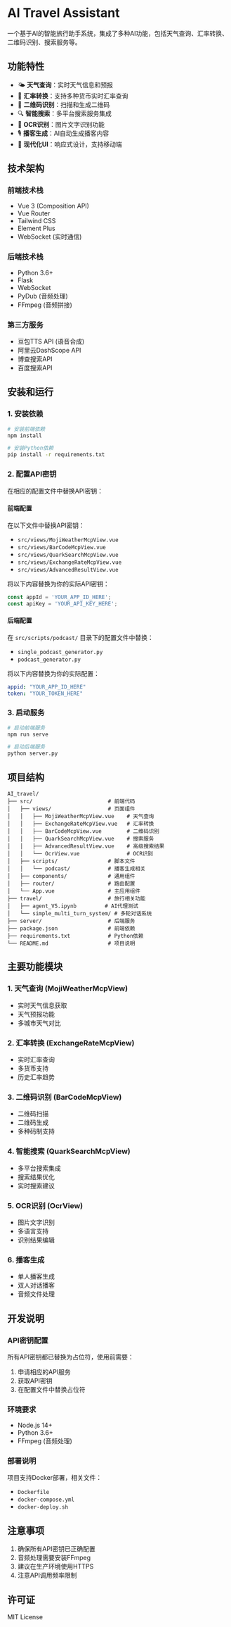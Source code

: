 # AI Travel Assistant

一个基于AI的智能旅行助手系统，集成了多种AI功能，包括天气查询、汇率转换、二维码识别、搜索服务等。

## 功能特性

- 🌤️ **天气查询**：实时天气信息和预报
- 💱 **汇率转换**：支持多种货币实时汇率查询
- 📱 **二维码识别**：扫描和生成二维码
- 🔍 **智能搜索**：多平台搜索服务集成
- 📝 **OCR识别**：图片文字识别功能
- 🎙️ **播客生成**：AI自动生成播客内容
- 🎨 **现代化UI**：响应式设计，支持移动端

## 技术架构

### 前端技术栈
- Vue 3 (Composition API)
- Vue Router
- Tailwind CSS
- Element Plus
- WebSocket (实时通信)

### 后端技术栈
- Python 3.6+
- Flask
- WebSocket
- PyDub (音频处理)
- FFmpeg (音频拼接)

### 第三方服务
- 豆包TTS API (语音合成)
- 阿里云DashScope API
- 博查搜索API
- 百度搜索API

## 安装和运行

### 1. 安装依赖

```bash
# 安装前端依赖
npm install

# 安装Python依赖
pip install -r requirements.txt
```

### 2. 配置API密钥

在相应的配置文件中替换API密钥：

#### 前端配置
在以下文件中替换API密钥：
- `src/views/MojiWeatherMcpView.vue`
- `src/views/BarCodeMcpView.vue`
- `src/views/QuarkSearchMcpView.vue`
- `src/views/ExchangeRateMcpView.vue`
- `src/views/AdvancedResultView.vue`

将以下内容替换为你的实际API密钥：
```javascript
const appId = 'YOUR_APP_ID_HERE';
const apiKey = 'YOUR_API_KEY_HERE';
```

#### 后端配置
在 `src/scripts/podcast/` 目录下的配置文件中替换：
- `single_podcast_generator.py`
- `podcast_generator.py`

将以下内容替换为你的实际配置：
```yaml
appid: "YOUR_APP_ID_HERE"
token: "YOUR_TOKEN_HERE"
```

### 3. 启动服务

```bash
# 启动前端服务
npm run serve

# 启动后端服务
python server.py
```

## 项目结构

```
AI_travel/
├── src/                        # 前端代码
│   ├── views/                  # 页面组件
│   │   ├── MojiWeatherMcpView.vue    # 天气查询
│   │   ├── ExchangeRateMcpView.vue   # 汇率转换
│   │   ├── BarCodeMcpView.vue        # 二维码识别
│   │   ├── QuarkSearchMcpView.vue    # 搜索服务
│   │   ├── AdvancedResultView.vue    # 高级搜索结果
│   │   └── OcrView.vue               # OCR识别
│   ├── scripts/                # 脚本文件
│   │   └── podcast/            # 播客生成相关
│   ├── components/             # 通用组件
│   ├── router/                 # 路由配置
│   └── App.vue                 # 主应用组件
├── travel/                     # 旅行相关功能
│   ├── agent_V5.ipynb         # AI代理测试
│   └── simple_multi_turn_system/ # 多轮对话系统
├── server/                     # 后端服务
├── package.json                # 前端依赖
├── requirements.txt            # Python依赖
└── README.md                   # 项目说明
```

## 主要功能模块

### 1. 天气查询 (MojiWeatherMcpView)
- 实时天气信息获取
- 天气预报功能
- 多城市天气对比

### 2. 汇率转换 (ExchangeRateMcpView)
- 实时汇率查询
- 多货币支持
- 历史汇率趋势

### 3. 二维码识别 (BarCodeMcpView)
- 二维码扫描
- 二维码生成
- 多种码制支持

### 4. 智能搜索 (QuarkSearchMcpView)
- 多平台搜索集成
- 搜索结果优化
- 实时搜索建议

### 5. OCR识别 (OcrView)
- 图片文字识别
- 多语言支持
- 识别结果编辑

### 6. 播客生成
- 单人播客生成
- 双人对话播客
- 音频文件处理

## 开发说明

### API密钥配置
所有API密钥都已替换为占位符，使用前需要：
1. 申请相应的API服务
2. 获取API密钥
3. 在配置文件中替换占位符

### 环境要求
- Node.js 14+
- Python 3.6+
- FFmpeg (音频处理)

### 部署说明
项目支持Docker部署，相关文件：
- `Dockerfile`
- `docker-compose.yml`
- `docker-deploy.sh`

## 注意事项

1. 确保所有API密钥已正确配置
2. 音频处理需要安装FFmpeg
3. 建议在生产环境使用HTTPS
4. 注意API调用频率限制

## 许可证

MIT License 